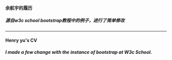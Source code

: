 #### 余航宇的履历
##### 源自w3c school bootstrap教程中的例子，进行了简单修改
* * *
#### Henry yu's CV
##### I made a few change with the instance of bootstrap at W3c School.
